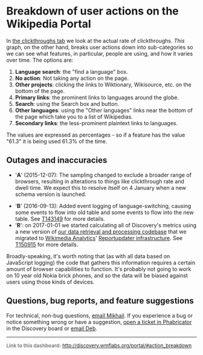 Breakdown of user actions on the Wikipedia Portal
=======

In [the clickthroughs tab](http://discovery.wmflabs.org/portal/#clickthrough_rate) we look at the actual rate of clickthroughs.
*This* graph, on the other hand, breaks user actions down into sub-categories so we can see what features, in particular, people
are using, and how it varies over time. The options are:

1. **Language search**: the "find a language" box.
2. **No action**: Not taking any action on the page.
3. **Other projects**: clicking the links to Wiktionary, Wikisource, etc. on the bottom of the page.
4. **Primary links**: the prominent links to languages around the globe.
5. **Search**: using the Search box and button.
6. **Other languages**: using the "Other languages" links near the bottom of the page which take you to a list of Wikipedias.
7. **Secondary links**: the less-prominent plaintext links to languages.

The values are expressed as percentages - so if a feature has the value "61.3" it is being used 61.3% of the time.

Outages and inaccuracies
------

- '__A__' (2015-12-07): The sampling changed to exclude a broader range of browsers, resulting in alterations to things like clickthrough rate and dwell time. We expect this to resolve itself on 4 January when a new schema version is launched.
* '__B__' (2016-09-13): Added event logging of language-switching, causing some events to flow into old table and some events to flow into the new table. See [T143149](https://phabricator.wikimedia.org/T143149) for more details.
* '__R__': on 2017-01-01 we started calculating all of Discovery's metrics using a new version of [our data retrieval and processing codebase](https://phabricator.wikimedia.org/diffusion/WDGO/) that we migrated to [Wikimedia Analytics](https://www.mediawiki.org/wiki/Analytics)' [Reportupdater infrastructure](https://wikitech.wikimedia.org/wiki/Analytics/Reportupdater). See [T150915](https://phabricator.wikimedia.org/T150915) for more details.

Broadly-speaking, it's worth noting that (as with all data based on JavaScript logging) the code that gathers this information requires a certain amount of browser capabilities to function. It's probably not going to work on 10 year old Nokia brick phones, and so the data will be biased against users using those kinds of devices.

Questions, bug reports, and feature suggestions
------
For technical, non-bug questions, [email Mikhail](mailto:mpopov@wikimedia.org?subject=Dashboard%20Question). If you experience a bug or notice something wrong or have a suggestion, [open a ticket in Phabricator](https://phabricator.wikimedia.org/maniphest/task/create/?projects=Discovery) in the Discovery board or [email Deb](mailto:deb@wikimedia.org?subject=Dashboard%20Question).

<hr style="border-color: gray;">
<p style="font-size: small; color: gray;">
  <strong>Link to this dashboard:</strong>
  <a href="http://discovery.wmflabs.org/portal/#action_breakdown">
    http://discovery.wmflabs.org/portal/#action_breakdown
  </a>
</p>
